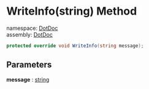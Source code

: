 ﻿# WriteInfo\(string\) Method

namespace: [DotDoc](../../DotDoc.md)<br />
assembly: [DotDoc](../../../DotDoc.md)



```csharp
protected override void WriteInfo(string message);
```

## Parameters

__message__ : [string](https://docs.microsoft.com/ja-jp/dotnet/api/System.String)




